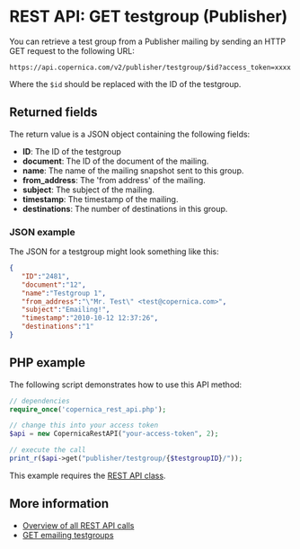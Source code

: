 # REST API: GET testgroup (Publisher)

You can retrieve a test group from a Publisher mailing by sending an 
HTTP GET request to the following URL:

`https://api.copernica.com/v2/publisher/testgroup/$id?access_token=xxxx`

Where the `$id` should be replaced with the ID of the testgroup.

## Returned fields

The return value is a JSON object containing the following fields:

* **ID**: The ID of the testgroup
* **document**: The ID of the document of the mailing.
* **name**: The name of the mailing snapshot sent to this group.
* **from_address**: The 'from address' of the mailing.
* **subject**: The subject of the mailing.
* **timestamp**: The timestamp of the mailing.
* **destinations**: The number of destinations in this group.

### JSON example

The JSON for a testgroup might look something like this:

```json
{  
   "ID":"2481",
   "document":"12",
   "name":"Testgroup 1",
   "from_address":"\"Mr. Test\" <test@copernica.com>",
   "subject":"Emailing!",
   "timestamp":"2010-10-12 12:37:26",
   "destinations":"1"
}
```

## PHP example

The following script demonstrates how to use this API method:

```php
// dependencies
require_once('copernica_rest_api.php');

// change this into your access token
$api = new CopernicaRestAPI("your-access-token", 2);

// execute the call
print_r($api->get("publisher/testgroup/{$testgroupID}/"));
```

This example requires the [REST API class](./rest-php).

## More information 

* [Overview of all REST API calls](./rest-api)
* [GET emailing testgroups](./rest-get-publisher-emailing-testgroups)

